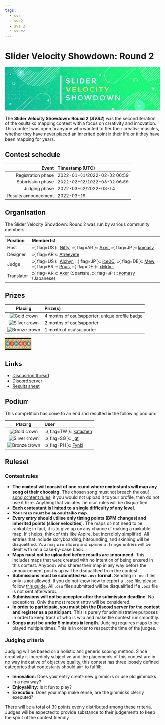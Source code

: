 ```yaml
---
tags:
  - svs
  - svs2
  - svs 2
  - svs#2
---
```


# Slider Velocity Showdown: Round 2

![SVS banner](/wiki/Contests/SVS/img/banner.png)

The **Slider Velocity Showdown: Round 2** (***SVS2***) was the second iteration of the osu!taiko mapping contest with a focus on creativity and innovation. This contest was open to anyone who wanted to flex their creative muscles, whether they have never placed an inherited point in their life or if they have been mapping for years.

## Contest schedule

| Event | Timestamp (UTC) |
| --: | :-- |
| Registration phase | 2022-01-01/2022-02-02 06:59 |
| Submission phase | 2022-02-02/2022-03-02 06:59 |
| Judging phase | 2022-03-02/2022-03-14 |
| Results announcement | 2022-03-19 |

## Organisation

The Slider Velocity Showdown: Round 2 was run by various community members.

| Position | Member(s) |
| :-- | :-- |
| Host | ::{ flag=US }:: [Nifty](https://osu.ppy.sh/users/4956097), ::{ flag=AR }:: [Axer](https://osu.ppy.sh/users/7299864), ::{ flag=JP }:: [komasy](https://osu.ppy.sh/users/1980256) |
| Designer | ::{ flag=AR }:: [Atreevete](https://osu.ppy.sh/users/2615199) |
| Judge | ::{ flag=US }:: [Alchyr](https://osu.ppy.sh/users/4993032), ::{ flag=JP }:: [iceOC](https://osu.ppy.sh/users/5482401), ::{ flag=DE }:: [Mew](https://osu.ppy.sh/users/2345156), ::{ flag=BR }:: [Ppus](https://osu.ppy.sh/users/5918857), ::{ flag=DE }:: [xMrtn-](https://osu.ppy.sh/users/866297) |
| Translator | ::{ flag=AR }:: [Axer](https://osu.ppy.sh/users/7299864) (Spanish), ::{ flag=JP }:: [komasy](https://osu.ppy.sh/users/1980256) (Japanese) |

## Prizes

| Placing | Prize(s) |
| :-: | :-- |
| ![Gold crown](/wiki/shared/crown-gold.png "1st place") | 4 months of osu!supporter, unique profile badge |
| ![Silver crown](/wiki/shared/crown-silver.png "2nd place") | 2 months of osu!supporter |
| ![Bronze crown](/wiki/shared/crown-bronze.png "3rd place") | 1 month of osu!supporter |

![SVS2 badge](img/badge.png)

## Links

- [Discussion thread](https://osu.ppy.sh/community/forums/topics/1493798)
- [Discord server](https://discord.gg/8WbX3XdmTs)
- [Results sheet](https://docs.google.com/spreadsheets/d/1R9i8EwsKL7MydUbeOjoexdYnjKdYi2xKu0pZBdEOtHg/edit?usp=sharing)

## Podium

This competition has come to an end and resulted in the following podium:

| Placing | User |
| :-: | :-- |
| ![Gold crown](/wiki/shared/crown-gold.png "1st place") | ::{ flag=TW }:: [katacheh](https://osu.ppy.sh/users/6651672) |
| ![Silver crown](/wiki/shared/crown-silver.png "2nd place") | ::{ flag=SG }:: [\_gt](https://osu.ppy.sh/users/8301957) |
| ![Bronze crown](/wiki/shared/crown-bronze.png "3rd place") | ::{ flag=PH }:: [Fynbi](https://osu.ppy.sh/users/2164993) |

## Ruleset

### Contest rules

- **The contest will consist of one round where contestants will map any song of their choosing.** The chosen song must not breach the osu! [song content rules](/wiki/Rules/Song_Content_Rules); if you would not upload it to your profile, then do not use it here. Anything that violates the osu! rules will be disqualified.
- **Each contestant is limited to a single difficulty of any level.**
- **Your map must be an osu!taiko map.**
- **Every entry should utilise only timing points (BPM changes) and inherited points (slider velocities).** The maps do not need to be rankable; in fact, it is to give up on any chance of making a rankable map. If it helps, think of this like Aspire, but incredibly simplified. All entries that include storyboarding, hitsounding, and skinning will be disqualified. You may use sliders and spinners. Fringe entries will be dealt with on a case-by-case basis.
- **Maps must not be uploaded before results are announced.** This includes maps that were created with no intention of being entered in this contest. Anybody who shares their map in any way before the announcement post is up will be disqualified from the contest.
- **Submissions must be submitted via `.osz` format.** Sending in `.osu` files only is not allowed. If you do not know how to export a `.osz` file, please follow [this guide](/wiki/Client/File_formats). All `.osu` files submitted will be disqualified if a `.osz` file is not sent afterwards.
- **Submissions will not be accepted after the submission deadline.** No exceptions. Only the most recent entry will be considered.
- **In order to participate, you must join the [Discord server](https://discord.gg/8WbX3XdmTs) for the contest and register as a participant.** This is purely for administrative purposes in order to keep track of who is who and make the contest run smoothly.
- **Songs must be under 5 minutes in length.** Judging requires maps to be played multiple times. This is in order to respect the time of the judges.

### Judging criteria

Judging will be based on a holistic and generic scoring method. Since creativity is incredibly subjective and the placements of this contest are in no way indicative of objective quality, this contest has three loosely defined categories that contestants should aim to fulfill:

- **Innovation:** Does your entry create new gimmicks or use old gimmicks in a new way?
- **Enjoyability:** Is it fun to play?
- **Execution:** Does your map make sense, are the gimmicks clearly executed?

There will be a total of 30 points evenly distributed among these criteria. Judges will be expected to provide substance to their judgements to keep the spirit of the contest friendly.
